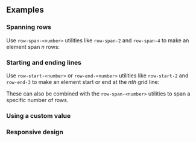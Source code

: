 <ApiTable
  rows=
/>

## Examples

### Spanning rows

Use `row-span-<number>` utilities like `row-span-2` and `row-span-4` to make an element span _n_ rows:

### Starting and ending lines

Use `row-start-<number>` or `row-end-<number>` utilities like `row-start-2` and `row-end-3` to make an element start or end at the _nth_ grid line:

These can also be combined with the `row-span-<number>` utilities to span a specific number of rows.

### Using a custom value

### Responsive design